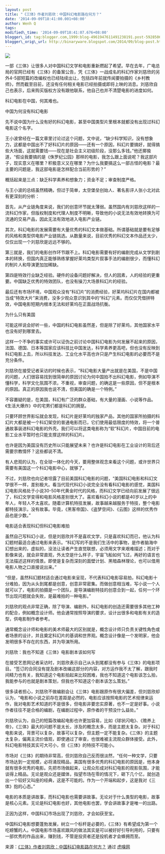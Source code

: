 ```yaml
--- 
layout: post 
title: "《三体》作者刘慈欣：中国科幻电影路在何方？"
date: '2014-09-09T18:41:00.001+08:00' 
author: Wenh Q
tags:
modified\_time: '2014-09-09T18:41:07.676+08:00' 
blogger\_id: tag:blogger.com,1999:blog-4961947611491238191.post-5928506923536591941
blogger\_orig\_url: http://binaryware.blogspot.com/2014/09/blog-post.html
---
```

![](https://images-blogger-opensocial.googleusercontent.com/gadgets/proxy?url=http%3A%2F%2Fimg.huxiu.com%2Fportal%2F201409%2F05%2F1446000l0kbl1oofzbf6i0.jpg.thumb.jpg%3Ff%3Dwangzhan&container=blogger&gadget=a&rewriteMime=image%2F*)





一部《三体》让很多人对中国科幻文学和电影重新燃起了希望。早在去年，广电总局的官网已经有《三体》的备案公告，凭《三体》一战成名的科幻作家刘慈欣的另外4-5部短篇的改编权也已经陆续出让，包括四年前就传闻要拍摄的《乡村教师》，然而截至目前，还没有任何相关电影已经拍摄或即将上映的消息。刘慈欣自己也表示，后来购买版权方没有跟他联系，他自己也并不清楚电影的进度如何。





科幻电影在中国，何其难也。





中国为何没有科幻电影





先不说中国为什么没有好的科幻电影，甚至中国类型片里根本就都没有出现过科幻电影这个名字。





王小波曾经在一篇文章里讨论过这个问题，文中说，“缺少科学知识，没有想象力，这都是中国出不了好科幻片的原因——还有一个原因，科幻片要搞好，就得搞些大场面，这就需要钱——现在是社会主义初级阶段，没那么多钱。”他还揶揄道，“假设我要搞的是《侏罗纪公园》那样的电影，我怎么跟上面说呢？我这部片子，现实意义在哪里？积极意义又在哪里？为什么我要搞这么一部古怪的电影？最主要的问题是，我这部电影是怎样配合当前形势的？”





概括起来是三点：缺乏科学素养和想象力；资金不足；审查制度严格。





与王小波的总结虽然精确，但过于简单，太空堡垒创始人、著名影评人张小北对此有更深刻的分析：





首先，从产业链角度来说，我们的创意环节就太薄弱。虽然国内有刘慈欣这样的一流科幻作家，但版权制度和代理人制度不明晰，导致他的小说无法有效地转换为可流通的交易产品，因此无法有效地进入电影产业链。





其次，科幻电影的发展需要有大量优秀的科幻文本做基础。所谓基础就是要有足够的风格和类型供电影产业链挑选。从数量来说，目前优秀的科幻文本作品还太少，仅仅出现一个刘慈欣是远远不够的。





第三就是，我们的电影创作环节跟不上。科幻电影需要有好的编剧完成从文学到剧本的转换，但国内真正能够熟练掌握好莱坞类型片叙事手法的编剧很少，而懂科幻的制片人和导演更加加稀缺。





第四是特效行业缺乏经验。硬件的设备问题好解决，但人的因素，人的经验的更重要。中国缺乏优秀的特效团队，也没有操刀大场景科幻片的经验。





最后还有市场环境，中国观众没有“科幻片”的消费经验，好莱坞科幻片在国内都被当成“特效大片”来消费，没多少观众意识到其中的“科幻”元素。而仅仅凭借拼特效，中国电影短期内根本无法和好莱坞在正面战场抗衡。





为什么只有美国





可能这样说会好听一些，中国的科幻电影虽然差，但是除了好莱坞，其他国家水平也没有好到哪里去。





这样一个不争的事实或许可以证伪之前讨论中国科幻电影为何发展不起来的原因，法国、德国、日本等国家应该科技比中国发达，科学素养更高吧，但也没有反映到科幻电影上去，所以科技发达、工业化水平高也许只是产生科幻电影的必要而不是充分条件。





刘慈欣在接受记者采访的时候也表示，“科幻电影大量产出就是在美国，不是中国的问题，人们很容易找到很简单的原因讨论为何中国拍不出科幻电影，例如导演不懂科学，科学文化氛围不浓，不重视，审查问题，的确这是一些原因，但不是根本的原因。真正的原因我也说不清，但美国的确是一个特例。”





不容置疑的是，在美国，科幻有广泛的群众基础，有大量的漫画、小说等作品。《生活大爆炸》中的宅男们都是科幻的拥趸。





只要环顾世界影坛就会发现，科幻片是好莱坞的独家产品，其他的国家所拍摄的科幻片大都是被一个科幻架空的普通电影而已，它们使用最低限度的特效，将一个普通故事装进科幻电影的外壳。我们可以将这类电影称为“软”科幻片，中国目前的电影工业水平暂时也只能支撑这样的科幻片。





也许是因为美国没有历史所以只能展望未来？也许是科幻电影在工业设计的背后还需要宗教情怀？这些都说不清。





有人悲观的认为，在全球一体化的今天，要用整体观念来看这个问题，或许世界只需要有美国这一个科幻电影中心，就够了。





不过，刘慈欣也向记者坦露了目前美国科幻电影的问题，“美国科幻电影和科幻文学很不一样，差别极大。看当代现代科幻小说完全没有看科幻电影的感觉，美国科幻电影风格处于小说30-50年代黄金时代的风格，而科幻文学已经向前发展了很远了，科幻文学变得和电影风格差别很大了。喜欢看科幻小说的都是40岁以上的中年人，年轻人不太喜欢。随着计算机特技发展，故事越来越服务于特技，整个电影都特技演示，没有故事。毕竟，《黑客帝国》、《盗梦空间》、《云图》这样的优秀作品也是少数。”





电影适合表现科幻但科幻电影难拍





虽然自己写科幻小说，但是刘慈欣并不是喜欢文学，只是喜欢科幻而已，他认为科幻题材最适合通过电影来表示。“科幻写的不是我们生活中的事物，是作者脑海中幻想出来的，虚拟的，没法让读者产生直觉联想，必须用文字来艰难描述；而对于影像来说，就会非常直观，外太空是什么样子，宇宙飞船如何飞过，再好的语言也无法描述这样的情景。即使是复杂而深刻的面壁计划、黑暗森林理论，也可以借用电影人物之口直接说出来。”





“但是，虽然科幻题材适合通过电影来呈现，不代表科幻电影容易拍，科幻电影十分难拍，因为从头到尾都是创意，创意非常密集。而做创意相当难，写小说一个人就可以了，电影的拍摄是一个团队，是导演编剧特技的创意合到一起，任何一个环节出现问题就会失败，是最难拍的一种电影。”





刘慈欣的观点非常正确，除了导演、编剧外，科幻电影的创造还需要很多其他工种的配合，例如概念设计师。他会通常按照导演的要求，设计出很多和电影有关的造型，供电影制作者参考。





通常概念设计师和电影的美术师最大的区别就是，概念设计师只负责关键性角色或者场景的设计，并且奠定科幻片的基调和世界观。概念设计像是一个发明家，他会发明很多不存在的东西，并为导演所用。





刘慈欣：我也不知道《三体》电影剧本该如何写





在接受艺恩网记者采访时，刘慈欣表示自己从头到尾都没有参与《三体》的电影项目。“签订的合同没有提及剧本改编这部分的内容，对方运作我不太了解，跟我时间精力也有关，我知道这个电影拍起来比较困难，我也不知道这个电影该怎么拍，我能参与的也就是剧本策划，但我也不知道这个剧本该怎么策划。”





很多读者担心，刘慈欣不做编剧会让《三体》电影跟原作有很大偏差，但刘慈欣却认为，“电影和小说之前存在差距是必然的，电影应该按照电影的艺术规律来运作，我对电影艺术知道的不是很多，但电影非要忠实原著，也不一定是好事。小说作者往往不是合格的编剧，在编剧过程中，原作者的干预没什么益处。”





刘慈欣认为，自己的短篇改编起电影也许更加容易，比如《球状闪电》、《赡养上帝》，《三体》最大的问题不是太长，涉及的概念太多，而是主题太复杂。对于科幻电影来说，背景可以复杂，故事可以复杂，但主题一定不能复杂。《三体》的主题太复杂，偏离主流价值观，即使通过了审查，也很难被主流观众群体接受。此外，科幻电影特技其实可大可小，但《三体》的特技不可能小。





市场对《三体》的期待非常高，但刘慈欣自己反而很淡然，“任何一种文学，只要市场达到一定规模，必将涌现精品，美国有很多优秀的科幻电影的原因是，他本身就有很多优秀的电影。先把市场做起来，让观众形成对科幻电影的观影氛围，才能谈得上精品。无论是观众还是媒体，指望市场在零的情况下，砸下几个亿，就创造出一个较好又叫座的经典，这是不可能的。作为一个开端和起步，这是我对《三体》抱的心态。”





电影的本质是讲故事，而科幻电影也需要讲故事。无论对于什么类型的电影，故事是核心元素。无论是科幻电影也好，其他电影也罢，学会讲故事才是唯一的出路。





正因为这样，中国科幻市场出现了刘慈欣，才会如获至宝。





中国科幻电影想要蓬勃发展，树立一个标杆是必要的，《三体》有希望成为第一个吃螃蟹的人。中国电影市场喜欢跟风的做法其实是可以被好好引导利用的，只要有一部优秀的作品出来，赚到钱，不管是投资者还是投机者才会蜂拥而至。



<div>

来源：[《三体》作者刘慈欣：中国科幻电影路在何方？](http://www.huxiu.com/article/42030/1.html?f=wangzhan) 通过 [虎嗅网](http://www.huxiu.com/)

</div>
